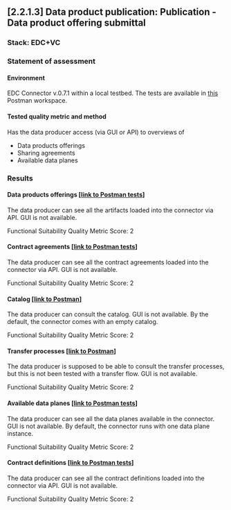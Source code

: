 ## [2.2.1.3] Data product publication: Publication - Data product offering submittal
### Stack: EDC+VC

### Statement of assessment
#### Environment

EDC Connector v.0.7.1 within a local testbed.
The tests are available in [this](https://www.postman.com/i2cat-dev/workspace/deployemds) Postman workspace.

#### Tested quality metric and method

Has the data producer access (via GUI or API) to overviews of

- Data products offerings
- Sharing agreements
- Available data planes

### Results
#### Data products offerings [[link to Postman tests](https://www.postman.com/i2cat-dev/workspace/deployemds/folder/36812968-9ce34b1f-3a11-4a19-b73c-46c332e5e165?action=share&source=copy-link&creator=36812968&ctx=documentation)]

The data producer can see all the artifacts loaded into the connector via API.
GUI is not available.

Functional Suitability Quality Metric Score: 2

#### Contract agreements [[link to Postman tests](https://www.postman.com/i2cat-dev/workspace/deployemds/folder/36812968-a8a150be-50d8-471b-a80b-dab2c61861fb?action=share&source=copy-link&creator=36812968&ctx=documentation)]

The data producer can see all the contract agreements loaded into the connector via API.
GUI is not available.

Functional Suitability Quality Metric Score: 2

#### Catalog [[link to Postman](https://www.postman.com/i2cat-dev/workspace/deployemds/folder/36812968-6b36ee62-0cec-49c1-b34a-b1f7dd74ed6b?action=share&source=copy-link&creator=36812968&ctx=documentation)]

The data producer can consult the catalog.
GUI is not available.
By the default, the connector comes with an empty catalog.

Functional Suitability Quality Metric Score: 2

#### Transfer processes [[link to Postman](https://www.postman.com/i2cat-dev/workspace/deployemds/folder/36812968-163f8f41-97e1-42be-8331-b1bf29974068?action=share&source=copy-link&creator=36812968&ctx=documentation)]

The data producer is supposed to be able to consult the transfer processes, but this is not been tested with a transfer flow.
GUI is not available.

Functional Suitability Quality Metric Score: 2

#### Available data planes [[link to Postman tests](https://www.postman.com/i2cat-dev/workspace/deployemds/folder/36812968-045542a4-413c-4924-b045-4433d125c2e5?action=share&source=copy-link&creator=36812968&ctx=documentation)]

The data producer can see all the data planes available in the connector.
GUI is not available.
By default, the connector runs with one data plane instance.

Functional Suitability Quality Metric Score: 2

#### Contract definitions [[link to Postman tests](https://www.postman.com/i2cat-dev/workspace/deployemds/folder/36812968-5d66388c-db0b-4cb6-977a-4a0f6c91d4f4?ctx=documentation)]

The data producer can see all the contract definitions loaded into the connector via API.
GUI is not available.

Functional Suitability Quality Metric Score: 2

